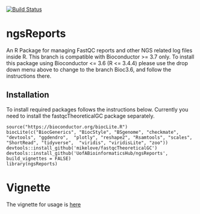[![Build Status](https://travis-ci.org/UofABioinformaticsHub/ngsReports.svg)](https://travis-ci.org/UofABioinformaticsHub/ngsReports)

# ngsReports

An R Package for managing FastQC reports and other NGS related log files inside R.
This branch is compatible with Bioconductor >= 3.7 only. To install this package using Bioconductor <= 3.6 (R <= 3.4.4) please use the drop down menu above to change to the branch Bioc3.6, and follow the instructions there.

## Installation
To install required packages follows the instructions below.
Currently you need to install the fastqcTheoreticalGC package separately.

```
source("https://bioconductor.org/biocLite.R")
biocLite(c("BiocGenerics", "BiocStyle", "BSgenome", "checkmate", "devtools", "ggdendro",  "plotly", "reshape2", "Rsamtools", "scales", "ShortRead", "tidyverse",  "viridis", "viridisLite", "zoo"))
devtools::install_github('mikelove/fastqcTheoreticalGC')
devtools::install_github('UofABioinformaticsHub/ngsReports', build_vignettes = FALSE)
library(ngsReports)
```

# Vignette

The vignette for usage is [here](https://uofabioinformaticshub.github.io/ngsReports/vignettes/ngsReportsIntroduction)


